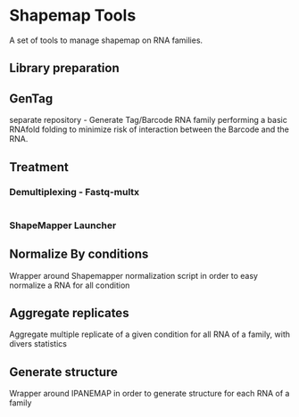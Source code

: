 Shapemap Tools
==============
A set of tools to manage shapemap on RNA families.

## Library preparation
## GenTag 

separate repository - Generate Tag/Barcode RNA family performing a basic RNAfold folding to minimize risk of interaction between the Barcode and the RNA.


## Treatment
### Demultiplexing - Fastq-multx

```

```

### ShapeMapper Launcher




## Normalize By conditions

Wrapper around Shapemapper normalization script in order to easy normalize a RNA for all condition

## Aggregate replicates

Aggregate multiple replicate of a given condition for all RNA of a family, with divers statistics

## Generate structure

Wrapper around IPANEMAP in order to generate structure for each RNA of a family


